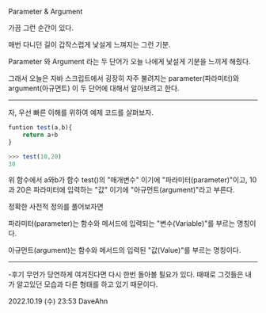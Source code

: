 Parameter & Argument

가끔 그런 순간이 있다.

매번 다니던 길이 갑작스럽게 낯설게 느껴지는 그런 기분.

Parameter 와 Argument 라는 두 단어가 오늘 나에게 낯설게 기분을 느끼게 해줬다.

그래서 오늘은 자바 스크립트에서 굉장히 자주 불려지는  parameter(파라미터)와 argument(아규먼트) 이 두 단어에 대해서 알아보려고 한다.

***

자, 우선 빠른 이해를 위하여 예제 코드를 살펴보자.

```javascript
funtion test(a,b){
    return a+b
}

>>> test(10,20)
30

```

위 함수에서 a와b가 함수 test()의 "매개변수" 이기에 "파라미터(parameter)"이고,
10과 20은 파라미터에 입력하는 "값" 이기에 "아규먼트(argument)"라고 부른다.

정확한 사전적 정의를 풀어보자면


파라미터(parameter)는 함수와 메서드에 입력되는 "변수(Variable)"를 부르는 명칭이다.

아규먼트(argument)는 함수와 메서드의 입력된 "값(Value)"를 부르는 명칭이다.

***

-후기
무언가 당연하게 여겨진다면 다시 한번 돌아볼 필요가 있다.
때때로 그것들은 내가 알고있던 모습과 다른 형태를 하고 있기 때문이다.

2022.10.19 (수) 23:53 DaveAhn